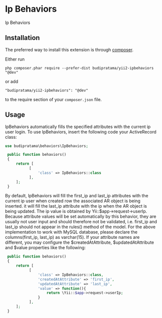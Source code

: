 Ip Behaviors
==============
Ip Behaviors

Installation
------------

The preferred way to install this extension is through [composer](http://getcomposer.org/download/).

Either run

```
php composer.phar require --prefer-dist budipratama/yii2-ipbehaviors "@dev"
```

or add

```
"budipratama/yii2-ipbehaviors": "@dev"
```

to the require section of your `composer.json` file.


Usage
-----
IpBehaviors automatically fills the specified attributes with the current ip user login.
To use IpBehaviors, insert the following code your ActiveRecord class:
 ```php
 use budipratama\behaviors\IpBehaviors;
 
  public function behaviors()
  {
      return [
            [
                'class' => IpBehaviors::class
            ],
      ];
  }
  ```   
By default, IpBehaviors will fill the first_ip and last_ip attributes with the current ip user when created row the associated AR object is being inserted. it will fill the last_ip attribute with the ip when the AR object is being updated. The ip value is obtained by Yii::$app->request->userIp.
Because attribute values will be set automatically by this behavior, they are usually not user input and should therefore not be validated, i.e. first_ip and last_ip should not appear in the rules() method of the model.
For the above implementation to work with MySQL database, please declare the columns(first_ip, last_ip) as varchar(15).
If your attribute names are different, you may configure the $createdAtAttribute, $updatedAtAttribute and $value properties like the following:
 ```php 
  public function behaviors()
  {
      return [
            [
                'class' => IpBehaviors::class,
                'createdAtAttribute' => 'first_ip',
                'updatedAtAttribute' => 'last_ip',
                'value' => function(){
                    return \Yii::$app->request->userIp;
                }
            ],
      ];
  } 
  ```